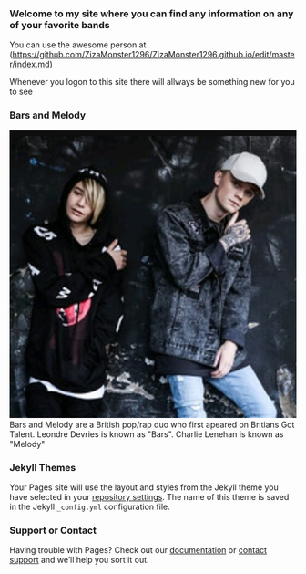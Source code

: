 ### Welcome to my site where you can find any information on any of your favorite bands

You can use the awesome person at (https://github.com/ZizaMonster1296/ZizaMonster1296.github.io/edit/master/index.md) 

Whenever you logon to this site there will allways be something new for you to see

### Bars and Melody
<img src="27879840_156810825116304_4833839718594510848_n.jpg" alt="hi" class="inline"/>
Bars and Melody are a British pop/rap duo who first apeared on Britians Got Talent. Leondre Devries is known as "Bars". Charlie Lenehan is known as "Melody"







### Jekyll Themes

Your Pages site will use the layout and styles from the Jekyll theme you have selected in your [repository settings](https://github.com/ZizaMonster1296/ZizaMonster1296.github.io/settings). The name of this theme is saved in the Jekyll `_config.yml` configuration file.

### Support or Contact

Having trouble with Pages? Check out our [documentation](https://help.github.com/categories/github-pages-basics/) or [contact support](https://github.com/contact) and we’ll help you sort it out.
